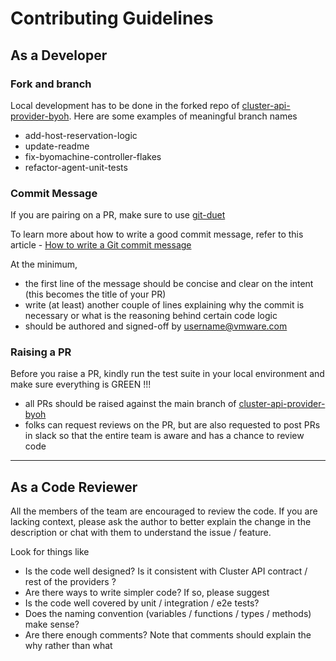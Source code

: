 # Contributing Guidelines

## As a Developer
### Fork and branch
Local development has to be done in the forked repo of [cluster-api-provider-byoh](https://github.com/vmware-tanzu/cluster-api-provider-byoh). Here are some examples of meaningful branch names
* add-host-reservation-logic
* update-readme
* fix-byomachine-controller-flakes
* refactor-agent-unit-tests

### Commit Message
If you are pairing on a PR, make sure to use [git-duet](https://github.com/git-duet/git-duet)

To learn more about how to write a good commit message, refer to this article - [How to write a Git commit message](https://chris.beams.io/posts/git-commit/)

At the minimum,
* the first line of the message should be concise and clear on the intent (this becomes the title of your PR)
* write (at least) another couple of lines explaining why the commit is necessary or what is the reasoning behind certain code logic
* should be authored and signed-off by username@vmware.com

### Raising a PR
Before you raise a PR, kindly run the test suite in your local environment and make sure everything is GREEN !!!
* all PRs should be raised against the main branch of [cluster-api-provider-byoh](https://github.com/vmware-tanzu/cluster-api-provider-byoh)
* folks can request reviews on the PR, but are also requested to post PRs in slack so that the entire team is aware and has a chance to review code

---
## As a Code Reviewer
All the members of the team are encouraged to review the code. If you are lacking context, please ask the author to better explain the change in the description or chat with them to understand the issue / feature.

Look for things like
* Is the code well designed? Is it consistent with Cluster API contract / rest of the providers ?
* Are there ways to write simpler code? If so, please suggest
* Is the code well covered by unit / integration / e2e tests?
* Does the naming convention (variables / functions / types / methods) make sense?
* Are there enough comments? Note that comments should explain the why rather than what
